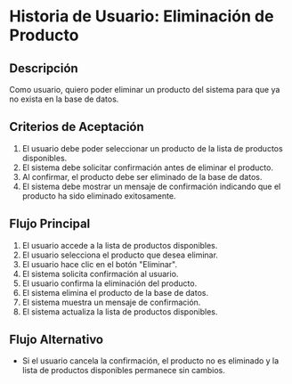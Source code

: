 # Historia de Usuario: Eliminación de Producto

## Descripción
Como usuario, quiero poder eliminar un producto del sistema para que ya no exista en la base de datos.

## Criterios de Aceptación
1. El usuario debe poder seleccionar un producto de la lista de productos disponibles.
2. El sistema debe solicitar confirmación antes de eliminar el producto.
3. Al confirmar, el producto debe ser eliminado de la base de datos.
4. El sistema debe mostrar un mensaje de confirmación indicando que el producto ha sido eliminado exitosamente.

## Flujo Principal
1. El usuario accede a la lista de productos disponibles.
2. El usuario selecciona el producto que desea eliminar.
3. El usuario hace clic en el botón "Eliminar".
4. El sistema solicita confirmación al usuario.
5. El usuario confirma la eliminación del producto.
6. El sistema elimina el producto de la base de datos.
7. El sistema muestra un mensaje de confirmación.
8. El sistema actualiza la lista de productos disponibles.

## Flujo Alternativo
- Si el usuario cancela la confirmación, el producto no es eliminado y la lista de productos disponibles permanece sin cambios.
